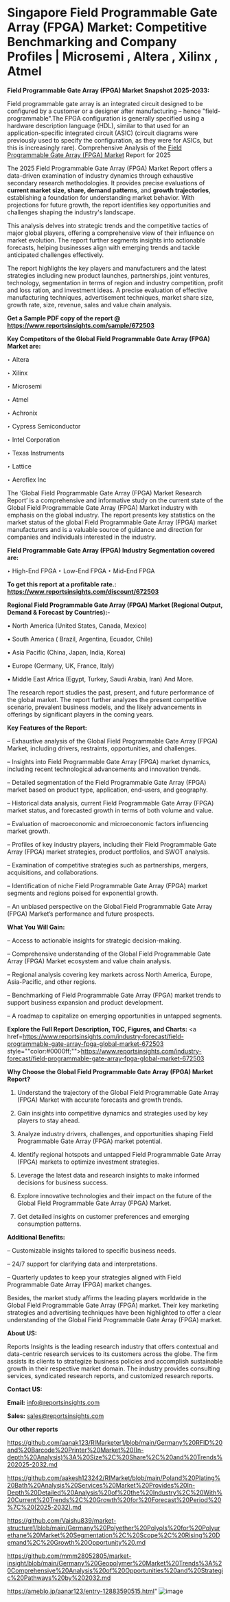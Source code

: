 # Singapore Field Programmable Gate Array (FPGA) Market: Competitive Benchmarking and Company Profiles | Microsemi , Altera , Xilinx , Atmel 

<strong>Field Programmable Gate Array (FPGA) Market Snapshot 2025-2033:</strong>

Field programmable gate array is an integrated circuit designed to be configured by a customer or a designer after manufacturing – hence &#34;field-programmable&#34;.The FPGA configuration is generally specified using a hardware description language (HDL), similar to that used for an application-specific integrated circuit (ASIC) (circuit diagrams were previously used to specify the configuration, as they were for ASICs, but this is increasingly rare). Comprehensive Analysis of the <a href=https://www.reportsinsights.com/sample/672503>Field Programmable Gate Array (FPGA) Market</a> Report for 2025

The 2025 Field Programmable Gate Array (FPGA) Market Report offers a data-driven examination of industry dynamics through exhaustive secondary research methodologies. It provides precise evaluations of <strong>current market size, share, demand patterns</strong>, and <strong>growth trajectories</strong>, establishing a foundation for understanding market behavior. With projections for future growth, the report identifies key opportunities and challenges shaping the industry's landscape.

This analysis delves into strategic trends and the competitive tactics of major global players, offering a comprehensive view of their influence on market evolution. The report further segments insights into actionable forecasts, helping businesses align with emerging trends and tackle anticipated challenges effectively.

The report highlights the key players and manufacturers and the latest strategies including new product launches, partnerships, joint ventures, technology, segmentation in terms of region and industry competition, profit and loss ration, and investment ideas. A precise evaluation of effective manufacturing techniques, advertisement techniques, market share size, growth rate, size, revenue, sales and value chain analysis.

<strong>Get a Sample PDF copy of the report @ <a href=https://www.reportsinsights.com/sample/672503 style=color:#0000ff;>https://www.reportsinsights.com/sample/672503</a></strong>

<strong>Key Competitors of the Global Field Programmable Gate Array (FPGA) Market are:</strong>

‣ Altera 

‣ Xilinx 

‣ Microsemi 

‣ Atmel 

‣ Achronix 

‣ Cypress Semiconductor 

‣ Intel Corporation 

‣ Texas Instruments 

‣ Lattice

‣ Aeroflex Inc

The ‘Global Field Programmable Gate Array (FPGA) Market Research Report’ is a comprehensive and informative study on the current state of the Global Field Programmable Gate Array (FPGA) Market industry with emphasis on the global industry. The report presents key statistics on the market status of the global Field Programmable Gate Array (FPGA) market manufacturers and is a valuable source of guidance and direction for companies and individuals interested in the industry.

<strong>Field Programmable Gate Array (FPGA) Industry Segmentation covered are:</strong>

‣ High-End FPGA
‣ Low-End FPGA
‣ Mid-End FPGA

<strong>To get this report at a profitable rate.: <a href=https://www.reportsinsights.com/discount/672503 style=color:#0000ff;>https://www.reportsinsights.com/discount/672503</a></strong>

<strong>Regional Field Programmable Gate Array (FPGA) Market (Regional Output, Demand &amp; Forecast by Countries):-</strong>

• North America (United States, Canada, Mexico)

• South America ( Brazil, Argentina, Ecuador, Chile)

• Asia Pacific (China, Japan, India, Korea)

• Europe (Germany, UK, France, Italy)

• Middle East Africa (Egypt, Turkey, Saudi Arabia, Iran) And More.

The research report studies the past, present, and future performance of the global market. The report further analyzes the present competitive scenario, prevalent business models, and the likely advancements in offerings by significant players in the coming years.

<strong>Key Features of the Report:</strong>

– Exhaustive analysis of the Global Field Programmable Gate Array (FPGA) Market, including drivers, restraints, opportunities, and challenges.

– Insights into Field Programmable Gate Array (FPGA) market dynamics, including recent technological advancements and innovation trends.

– Detailed segmentation of the Field Programmable Gate Array (FPGA) market based on product type, application, end-users, and geography.

– Historical data analysis, current Field Programmable Gate Array (FPGA) market status, and forecasted growth in terms of both volume and value.

– Evaluation of macroeconomic and microeconomic factors influencing market growth.

– Profiles of key industry players, including their Field Programmable Gate Array (FPGA) market strategies, product portfolios, and SWOT analysis.

– Examination of competitive strategies such as partnerships, mergers, acquisitions, and collaborations.

– Identification of niche Field Programmable Gate Array (FPGA) market segments and regions poised for exponential growth.

– An unbiased perspective on the Global Field Programmable Gate Array (FPGA) Market’s performance and future prospects.

<strong>What You Will Gain:</strong>

– Access to actionable insights for strategic decision-making.

– Comprehensive understanding of the Global Field Programmable Gate Array (FPGA) Market ecosystem and value chain analysis.

– Regional analysis covering key markets across North America, Europe, Asia-Pacific, and other regions.

– Benchmarking of Field Programmable Gate Array (FPGA) market trends to support business expansion and product development.

– A roadmap to capitalize on emerging opportunities in untapped segments.

<strong>Explore the Full Report Description, TOC, Figures, and Charts:</strong>
<a href=https://www.reportsinsights.com/industry-forecast/field-programmable-gate-array-fpga-global-market-672503 style=""color:#0000ff;"">https://www.reportsinsights.com/industry-forecast/field-programmable-gate-array-fpga-global-market-672503</a>

<strong>Why Choose the Global Field Programmable Gate Array (FPGA) Market Report?</strong>

1. Understand the trajectory of the Global Field Programmable Gate Array (FPGA) Market with accurate forecasts and growth trends.

2. Gain insights into competitive dynamics and strategies used by key players to stay ahead.

3. Analyze industry drivers, challenges, and opportunities shaping Field Programmable Gate Array (FPGA) market potential.

4. Identify regional hotspots and untapped Field Programmable Gate Array (FPGA) markets to optimize investment strategies.

5. Leverage the latest data and research insights to make informed decisions for business success.

6. Explore innovative technologies and their impact on the future of the Global Field Programmable Gate Array (FPGA) Market.

7. Get detailed insights on customer preferences and emerging consumption patterns.

<strong>Additional Benefits:</strong>

– Customizable insights tailored to specific business needs.

– 24/7 support for clarifying data and interpretations.

– Quarterly updates to keep your strategies aligned with Field Programmable Gate Array (FPGA) market changes.

Besides, the market study affirms the leading players worldwide in the Global Field Programmable Gate Array (FPGA) market. Their key marketing strategies and advertising techniques have been highlighted to offer a clear understanding of the Global Field Programmable Gate Array (FPGA) market.

<strong><strong>About US</strong>:</strong>

Reports Insights is the leading research industry that offers contextual and data-centric research services to its customers across the globe. The firm assists its clients to strategize business policies and accomplish sustainable growth in their respective market domain. The industry provides consulting services, syndicated research reports, and customized research reports.

<strong>Contact US:</strong>

<p class=><b>Email:</b> <a href=mailto:info@reportsinsights.com>info@reportsinsights.com</a></p>
<p class=><b>Sales:</b> <a href=mailto:sales@reportsinsights.com>sales@reportsinsights.com</a></p>

<strong>Our other reports</strong>

<a href=https://github.com/aanak123/RIMarketer1/blob/main/Germany%20RFID%20and%20Barcode%20Printer%20Market%20(In-depth%20Analysis)%3A%20Size%2C%20Share%2C%20and%20Trends%202025-2032.md>https://github.com/aanak123/RIMarketer1/blob/main/Germany%20RFID%20and%20Barcode%20Printer%20Market%20(In-depth%20Analysis)%3A%20Size%2C%20Share%2C%20and%20Trends%202025-2032.md</a>

<a href=https://github.com/aakesh123242/RIMarket/blob/main/Poland%20Plating%20Bath%20Analysis%20Services%20Market%20Provides%20In-Depth%20Detailed%20Analysis%20of%20the%20Industry%2C%20With%20Current%20Trends%2C%20Growth%20for%20Forecast%20Period%20%7C%20(2025-2032).md>https://github.com/aakesh123242/RIMarket/blob/main/Poland%20Plating%20Bath%20Analysis%20Services%20Market%20Provides%20In-Depth%20Detailed%20Analysis%20of%20the%20Industry%2C%20With%20Current%20Trends%2C%20Growth%20for%20Forecast%20Period%20%7C%20(2025-2032).md</a>

<a href=https://github.com/Vaishu839/market-structure1/blob/main/Germany%20Polyether%20Polyols%20for%20Polyurethane%20Market%20Segmentation%2C%20Scope%2C%20Rising%20Demand%2C%20Growth%20Opportunity%20.md>https://github.com/Vaishu839/market-structure1/blob/main/Germany%20Polyether%20Polyols%20for%20Polyurethane%20Market%20Segmentation%2C%20Scope%2C%20Rising%20Demand%2C%20Growth%20Opportunity%20.md</a>

<a href=https://github.com/mmm28052805/market-insight/blob/main/Germany%20Geopolymer%20Market%20Trends%3A%20Comprehensive%20Analysis%20of%20Opportunities%20and%20Strategic%20Pathways%20by%202032.md>https://github.com/mmm28052805/market-insight/blob/main/Germany%20Geopolymer%20Market%20Trends%3A%20Comprehensive%20Analysis%20of%20Opportunities%20and%20Strategic%20Pathways%20by%202032.md</a>

<a href=https://ameblo.jp/aanar123/entry-12883590515.html>https://ameblo.jp/aanar123/entry-12883590515.html</a>"
![image](https://github.com/user-attachments/assets/79fa2cf6-244a-40a0-b73e-6589fc281bad)
